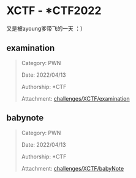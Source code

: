 # XCTF - *CTF2022

又是被ayoung爹带飞的一天 ：）

## examination

> Category: PWN
>
> Date: 2022/04/13
>
> Authorship: *CTF
>
> Attachment: [challenges/XCTF/examination](https://github.com/mark0519/challenges/tree/main/XCTF/2022/starCTF/examination)







## babynote

> Category: PWN
>
> Date: 2022/04/13
>
> Authorship: *CTF
>
> Attachment: [challenges/XCTF/babyNote](https://github.com/mark0519/challenges/tree/main/XCTF/2022/starCTF/babyNote)
